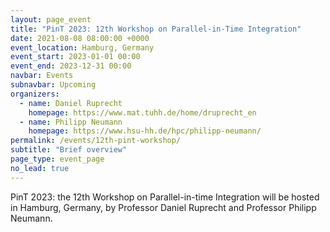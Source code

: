 ```yaml
---
layout: page_event
title: "PinT 2023: 12th Workshop on Parallel-in-Time Integration"
date: 2021-08-08 08:00:00 +0000
event_location: Hamburg, Germany
event_start: 2023-01-01 00:00
event_end: 2023-12-31 00:00
navbar: Events
subnavbar: Upcoming
organizers:
  - name: Daniel Ruprecht 
    homepage: https://www.mat.tuhh.de/home/druprecht_en
  - name: Philipp Neumann
    homepage: https://www.hsu-hh.de/hpc/philipp-neumann/
permalink: /events/12th-pint-workshop/
subtitle: "Brief overview"
page_type: event_page
no_lead: true
---
```


PinT 2023: the 12th Workshop on Parallel-in-time Integration will be hosted in Hamburg, Germany, by Professor Daniel Ruprecht and Professor Philipp Neumann.



